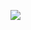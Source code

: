 ![](https://github-readme-tech-stack.vercel.app/api/cards?title=%E3%85%A4&lineCount=1&line1=react%2Creact%2Cffffff%3B)
